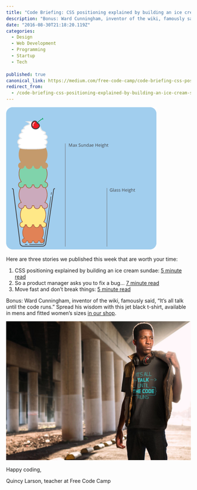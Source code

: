 ```yaml
---
title: "Code Briefing: CSS positioning explained by building an ice cream sundae"
description: "Bonus: Ward Cunningham, inventor of the wiki, famously said, “It’s all talk until the code runs.” Spread his wisdom with this jet black t-shirt, available in mens and fitted women’s sizes in our…"
date: "2016-08-30T21:18:20.119Z"
categories: 
  - Design
  - Web Development
  - Programming
  - Startup
  - Tech

published: true
canonical_link: https://medium.com/free-code-camp/code-briefing-css-positioning-explained-by-building-an-ice-cream-sundae-f965f139deb9
redirect_from:
  - /code-briefing-css-positioning-explained-by-building-an-ice-cream-sundae-f965f139deb9
---
```


![](./asset-1.png)

Here are three stories we published this week that are worth your time:

1.  CSS positioning explained by building an ice cream sundae: [5 minute read](http://bit.ly/2cp9G6X)
2.  So a product manager asks you to fix a bug… [7 minute read](http://bit.ly/2bY62PC)
3.  Move fast and don’t break things: [5 minute read](http://bit.ly/2bTENVn)

Bonus: Ward Cunningham, inventor of the wiki, famously said, “It’s all talk until the code runs.” Spread his wisdom with this jet black t-shirt, available in mens and fitted women’s sizes [in our shop](http://bit.ly/2b099sb).

![](./asset-2.jpeg)

Happy coding,

Quincy Larson, teacher at Free Code Camp
